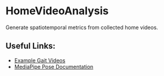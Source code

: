 # HomeVideoAnalysis
Generate spatiotemporal metrics from collected home videos.

## Useful Links:
* [Example Gait Videos](https://www.youtube.com/@endlessreference)
* [MediaPipe Pose Documentation](https://github.com/google-ai-edge/mediapipe/blob/master/docs/solutions/pose.md)
